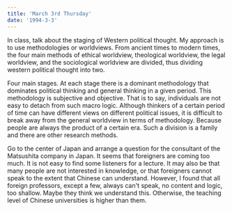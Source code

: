 ```yaml
---
title: 'March 3rd Thursday'
date: '1994-3-3'
---
```


In class, talk about the staging of Western political thought. My approach is to use methodologies or worldviews. From ancient times to modern times, the four main methods of ethical worldview, theological worldview, the legal worldview, and the sociological worldview are divided, thus dividing western political thought into two.

Four main stages. At each stage there is a dominant methodology that dominates political thinking and general thinking in a given period. This methodology is subjective and objective. That is to say, individuals are not easy to detach from such macro logic. Although thinkers of a certain period of time can have different views on different political issues, it is difficult to break away from the general worldview in terms of methodology. Because people are always the product of a certain era. Such a division is a family and there are other research methods.

Go to the center of Japan and arrange a question for the consultant of the Matsushita company in Japan. It seems that foreigners are coming too much. It is not easy to find some listeners for a lecture. It may also be that many people are not interested in knowledge, or that foreigners cannot speak to the extent that Chinese can understand. However, I found that all foreign professors, except a few, always can't speak, no content and logic, too shallow. Maybe they think we understand this. Otherwise, the teaching level of Chinese universities is higher than them.


